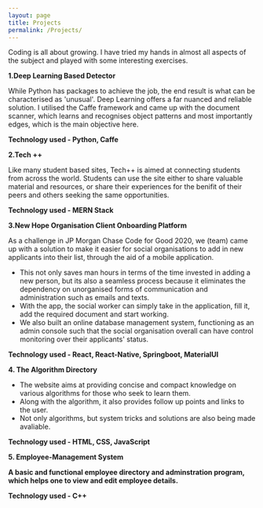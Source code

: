```yaml
---
layout: page
title: Projects
permalink: /Projects/
---
```


Coding is all about growing. I have tried my hands in almost all aspects of the subject and played with some interesting
exercises.

<b>1.Deep Learning Based Detector</b>

While Python has packages to achieve the job, the end result is what can be characterised as 'unusual'. Deep Learning offers a far nuanced and reliable solution.
I utilised the Caffe framework and came up with the document scanner, which learns and recognises object patterns and most importantly edges, which is the main objective here.

<b>Technology used - Python, Caffe</b>


<b>2.Tech ++</b>

Like many student based sites, Tech++ is aimed at connecting students from across the world. Students can use the site either to share valuable material and resources, or share their experiences for the benifit of their peers and others seeking the same opportunities.

<b>Technology used - MERN Stack</b>

<b>3.New Hope Organisation Client Onboarding Platform</b>

As a challenge in JP Morgan Chase Code for Good 2020, we (team) came up with a solution to make it easier for social organisations to add in new applicants into their list, through the aid of a mobile application.  
- This not only saves man hours in terms of the time invested in adding a new person, but its also a seamless process because it eliminates the dependency on unorganised forms of communication and administration such as emails and texts.
- With the app, the social worker can simply take in the application, fill it, add the required document and start working.
- We also built an online database management system, functioning as an admin console such that the social organisation overall can have control monitoring over their applicants' status.

<b>Technology used - React, React-Native, Springboot, MaterialUI</b>

<b>4. The Algorithm Directory </b>
- The website aims at providing concise and compact knowledge on various algorithms for those who seek to learn them.
- Along with the algorithm, it also provides follow up points and links to the user.
- Not only algorithms, but system tricks and solutions are also being made avaliable.

<b>Technology used - HTML, CSS, JavaScript

<b>5. Employee-Management System</b>

A basic and functional employee directory and adminstration program, which helps one to view and edit employee details.

<b>Technology used - C++</b>












[jekyll-organization]: https://github.com/jekyll

